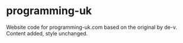 # programming-uk
Website code for programming-uk.com based on the original by de-v. Content added, style unchanged.
